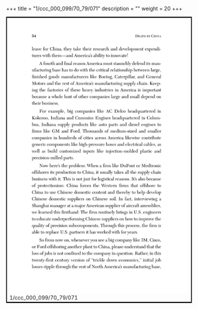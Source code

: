 +++
title = "1/ccc_000_099/70_79/071"
description = ""
weight = 20
+++

<table style="border:2px solid black;max-width:800px;max-height:800px;" 
><tr><td><img class="center-fit-jpg"
src="/jpg_/out_jpg_dbc_071.jpg"  >1/ccc_000_099/70_79/071</img></td></tr></table>